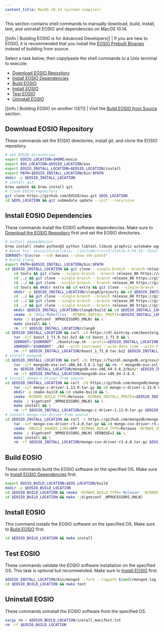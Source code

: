 ```yaml
---
content_title: MacOS 10.14 (pinned compiler)
---
```


<!-- This document is aggregated by our internal documentation tool to generate EOSIO documentation. 
The code within the codeblocks below is used in our CI/CD! 
 - It will be converted line by line into statements inside of a temporary Dockerfile and used to build our docker tag for this OS. Therefore, COPY, RUN, and other Dockerfile-isms are not permitted!
 - Code changes will update hashes and regenerate new docker images, so use with caution and do not modify unless necessary. However blank lines and # comments will not change the hash and are safe to add and remove
 - Any export VARNAME, when it's alone on a line, will be converted to ENV VARNAME in the dockerfile -->

This section contains shell commands to manually download, build, install, test, and uninstall EOSIO and dependencies on MacOS 10.14.

[[info | Building EOSIO is for Advanced Developers]]
| If you are new to EOSIO, it is recommended that you install the [EOSIO Prebuilt Binaries](../../../00_install-prebuilt-binaries.md) instead of building from source.

Select a task below, then copy/paste the shell commands to a Unix terminal to execute:

* [Download EOSIO Repository](#download-eosio-repository)
* [Install EOSIO Dependencies](#install-eosio-dependencies)
* [Build EOSIO](#build-eosio)
* [Install EOSIO](#install-eosio)
* [Test EOSIO](#test-eosio)
* [Uninstall EOSIO](#uninstall-eosio)

[[info | Building EOSIO on another OS?]]
| Visit the [Build EOSIO from Source](../../index.md) section.

## Download EOSIO Repository
These commands set the EOSIO directories, install git, and clone the EOSIO repository.
<!-- DAC CLONE -->
```sh
# set EOSIO directories
export EOSIO_LOCATION=$HOME/eosio
export EOS_LOCATION=$EOSIO_LOCATION/eos
export EOSIO_INSTALL_LOCATION=$EOSIO_LOCATION/install
export PATH=$EOSIO_INSTALL_LOCATION/bin:$PATH
mkdir -p $EOSIO_INSTALL_LOCATION
# install git
brew update && brew install git
# clone EOSIO repository
git clone https://github.com/EOSIO/eos.git $EOS_LOCATION
cd $EOS_LOCATION && git submodule update --init --recursive
```
<!-- DAC CLONE END -->

## Install EOSIO Dependencies
These commands install the EOSIO software dependencies. Make sure to [Download the EOSIO Repository](#download-eosio-repository) first and set the EOSIO directories.
<!-- DAC DEPS -->
```sh
# install dependencies
brew install cmake python@2 python libtool libusb graphviz automake wget gmp pkgconfig doxygen openssl@1.1 jq || :
# Boost Fix: eosio/install/bin/../include/c++/v1/stdlib.h:94:15: fatal error: 'stdlib.h' file not found
SDKROOT="$(xcrun --sdk macosx --show-sdk-path)"
# build clang
export PATH=$EOSIO_INSTALL_LOCATION/bin:$PATH
cd $EOSIO_INSTALL_LOCATION && git clone --single-branch --branch release_80 https://git.llvm.org/git/llvm.git clang8 && cd clang8 && git checkout 18e41dc && \
    cd tools && git clone --single-branch --branch release_80 https://git.llvm.org/git/lld.git && cd lld && git checkout d60a035 && \
    cd ../ && git clone --single-branch --branch release_80 https://git.llvm.org/git/polly.git && cd polly && git checkout 1bc06e5 && \
    cd ../ && git clone --single-branch --branch release_80 https://git.llvm.org/git/clang.git clang && cd clang && git checkout a03da8b && \
    cd tools && mkdir extra && cd extra && git clone --single-branch --branch release_80 https://git.llvm.org/git/clang-tools-extra.git && cd clang-tools-extra && git checkout 6b34834 && \
    mkdir -p $EOSIO_INSTALL_LOCATION/clang8/projects && cd $EOSIO_INSTALL_LOCATION/clang8/projects && git clone --single-branch --branch release_80 https://git.llvm.org/git/libcxx.git && cd libcxx && git checkout 1853712 && \
    cd ../ && git clone --single-branch --branch release_80 https://git.llvm.org/git/libcxxabi.git && cd libcxxabi && git checkout d7338a4 && \
    cd ../ && git clone --single-branch --branch release_80 https://git.llvm.org/git/libunwind.git && cd libunwind && git checkout 57f6739 && \
    cd ../ && git clone --single-branch --branch release_80 https://git.llvm.org/git/compiler-rt.git && cd compiler-rt && git checkout 5bc7979 && \
    mkdir $EOSIO_INSTALL_LOCATION/clang8/build && cd $EOSIO_INSTALL_LOCATION/clang8/build && \
    cmake -G 'Unix Makefiles' -DCMAKE_INSTALL_PREFIX=$EOSIO_INSTALL_LOCATION -DLLVM_BUILD_EXTERNAL_COMPILER_RT=ON -DLLVM_BUILD_LLVM_DYLIB=ON -DLLVM_ENABLE_LIBCXX=ON -DLLVM_ENABLE_RTTI=ON -DLLVM_INCLUDE_DOCS=OFF -DLLVM_OPTIMIZED_TABLEGEN=ON -DLLVM_TARGETS_TO_BUILD=X86 -DCMAKE_BUILD_TYPE=Release .. && \
    make -j $(getconf _NPROCESSORS_ONLN) && \
    make install && \
    rm -rf $EOSIO_INSTALL_LOCATION/clang8
cd $EOSIO_INSTALL_LOCATION && curl -LO https://dl.bintray.com/boostorg/release/1.71.0/source/boost_1_71_0.tar.bz2 && \
    tar -xjf boost_1_71_0.tar.bz2 && cd boost_1_71_0 && \
    SDKROOT="$SDKROOT" ./bootstrap.sh --prefix=$EOSIO_INSTALL_LOCATION && \
    SDKROOT="$SDKROOT" ./b2 --with-iostreams --with-date_time --with-filesystem --with-system --with-program_options --with-chrono --with-test -q -j$(getconf _NPROCESSORS_ONLN) install && \
    rm -rf $EOSIO_INSTALL_LOCATION/boost_1_71_0.tar.bz2 $EOSIO_INSTALL_LOCATION/boost_1_71_0
# install mongodb
cd $EOSIO_INSTALL_LOCATION && curl -OL https://fastdl.mongodb.org/osx/mongodb-osx-ssl-x86_64-3.6.3.tgz
    tar -xzf mongodb-osx-ssl-x86_64-3.6.3.tgz && rm -f mongodb-osx-ssl-x86_64-3.6.3.tgz && \
    mv $EOSIO_INSTALL_LOCATION/mongodb-osx-x86_64-3.6.3/bin/* $EOSIO_INSTALL_LOCATION/bin/ && \
    rm -rf $EOSIO_INSTALL_LOCATION/mongodb-osx-x86_64-3.6.3
# install mongo-c-driver from source
cd $EOSIO_INSTALL_LOCATION && curl -LO https://github.com/mongodb/mongo-c-driver/releases/download/1.13.0/mongo-c-driver-1.13.0.tar.gz && \
    tar -xzf mongo-c-driver-1.13.0.tar.gz && cd mongo-c-driver-1.13.0 && \
    mkdir -p cmake-build && cd cmake-build && \
    cmake -DCMAKE_BUILD_TYPE=Release -DCMAKE_INSTALL_PREFIX=$EOSIO_INSTALL_LOCATION -DENABLE_BSON=ON -DENABLE_SSL=DARWIN -DENABLE_AUTOMATIC_INIT_AND_CLEANUP=OFF -DENABLE_STATIC=ON -DENABLE_ICU=OFF -DENABLE_SASL=OFF -DENABLE_SNAPPY=OFF .. && \
    make -j $(getconf _NPROCESSORS_ONLN) && \
    make install && \
    rm -rf $EOSIO_INSTALL_LOCATION/mongo-c-driver-1.13.0.tar.gz $EOSIO_INSTALL_LOCATION/mongo-c-driver-1.13.0
# install mongo-cxx-driver from source
cd $EOSIO_INSTALL_LOCATION && curl -L https://github.com/mongodb/mongo-cxx-driver/archive/r3.4.0.tar.gz -o mongo-cxx-driver-r3.4.0.tar.gz && \
    tar -xzf mongo-cxx-driver-r3.4.0.tar.gz && cd mongo-cxx-driver-r3.4.0/build && \
    cmake -DBUILD_SHARED_LIBS=OFF -DCMAKE_BUILD_TYPE=Release -DCMAKE_INSTALL_PREFIX=$EOSIO_INSTALL_LOCATION .. && \
    make -j $(getconf _NPROCESSORS_ONLN) VERBOSE=1 && \
    make install && \
    rm -rf $EOSIO_INSTALL_LOCATION/mongo-cxx-driver-r3.4.0.tar.gz $EOSIO_INSTALL_LOCATION/mongo-cxx-driver-r3.4.0
```
<!-- DAC DEPS END -->

## Build EOSIO
These commands build the EOSIO software on the specified OS. Make sure to [Install EOSIO Dependencies](#install-eosio-dependencies) first.
<!-- DAC BUILD -->
```sh
export EOSIO_BUILD_LOCATION=$EOS_LOCATION/build
mkdir -p $EOSIO_BUILD_LOCATION
cd $EOSIO_BUILD_LOCATION && cmake -DCMAKE_BUILD_TYPE='Release' -DCMAKE_TOOLCHAIN_FILE=$EOS_LOCATION/scripts/pinned_toolchain.cmake -DCMAKE_INSTALL_PREFIX=$EOSIO_INSTALL_LOCATION -DBUILD_MONGO_DB_PLUGIN=true ..
cd $EOSIO_BUILD_LOCATION && make -j$(getconf _NPROCESSORS_ONLN)
```
<!-- DAC BUILD END -->

## Install EOSIO
This command installs the EOSIO software on the specified OS. Make sure to [Build EOSIO](#build-eosio) first.
<!-- DAC INSTALL -->
```sh
cd $EOSIO_BUILD_LOCATION && make install
```
<!-- DAC INSTALL END -->

## Test EOSIO
These commands validate the EOSIO software installation on the specified OS. This task is optional but recommended. Make sure to [Install EOSIO](#install-eosio) first.
<!-- DAC IGNORE -->
```sh
$EOSIO_INSTALL_LOCATION/bin/mongod --fork --logpath $(pwd)/mongod.log --dbpath $(pwd)/mongodata
cd $EOSIO_BUILD_LOCATION && make test
```
<!-- DAC IGNORE END -->

## Uninstall EOSIO
These commands uninstall the EOSIO software from the specified OS.
<!-- DAC UNINSTALL -->
```sh
xargs rm < $EOSIO_BUILD_LOCATION/install_manifest.txt
rm -rf $EOSIO_BUILD_LOCATION
```
<!-- DAC UNINSTALL END -->